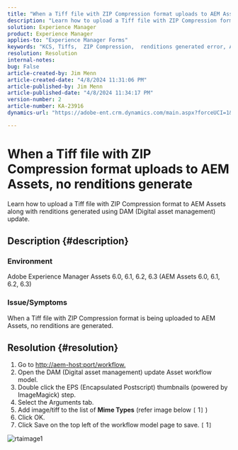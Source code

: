 ```yaml
---
title: "When a Tiff file with ZIP Compression format uploads to AEM Assets, no renditions generate"
description: "Learn how to upload a Tiff file with ZIP Compression format to AEM Assets along with renditions generated."
solution: Experience Manager
product: Experience Manager
applies-to: "Experience Manager Forms"
keywords: "KCS, Tiffs,  ZIP Compression,  renditions generated error, AEM, Adobe Experience Manager, Troubleshooting"
resolution: Resolution
internal-notes: 
bug: False
article-created-by: Jim Menn
article-created-date: "4/8/2024 11:31:06 PM"
article-published-by: Jim Menn
article-published-date: "4/8/2024 11:34:17 PM"
version-number: 2
article-number: KA-23916
dynamics-url: "https://adobe-ent.crm.dynamics.com/main.aspx?forceUCI=1&pagetype=entityrecord&etn=knowledgearticle&id=4619970e-00f6-ee11-a1fe-6045bd006268"

---
```

# When a Tiff file with ZIP Compression format uploads to AEM Assets, no renditions generate


Learn how to upload a Tiff file with ZIP Compression format to AEM Assets along with renditions generated using DAM (Digital asset management) update.

## Description {#description}


### Environment

Adobe Experience Manager Assets 6.0, 6.1, 6.2, 6.3 (AEM Assets 6.0, 6.1, 6.2, 6.3)

### Issue/Symptoms

When a Tiff file with ZIP Compression format is being uploaded to AEM Assets, no renditions are generated.


## Resolution {#resolution}


1. Go to [http://aem-host:port/workflow.](http://aem-host:port/workflow.)
2. Open the DAM (Digital asset management) update Asset workflow model.
3. Double click the EPS (Encapsulated Postscript) thumbnails (powered by ImageMagick) step.
4. Select the Arguments tab.
5. Add image/tiff to the list of <b>Mime Types</b> (refer image below `[` 1`]` )
6. Click OK.
7. Click Save on the top left of the workflow model page to save. `[` 1`]`


![rtaimage1](https://helpx.adobe.com/content/dam/help/en/experience-manager/kb/Tiffs-with-ZIP-Compression-do-not-get-renditions-generated-AEM-Assets/jcr%3acontent/main-pars/procedure/proc_par/step_4/step_par/image/rtaimage1.png)
